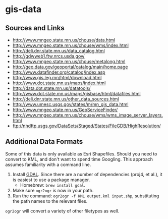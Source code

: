 gis-data
========



Sources and Links
-----------------

- http://www.mngeo.state.mn.us/chouse/data.html
- http://www.mngeo.state.mn.us/chouse/wms/index.html
- http://deli.dnr.state.mn.us/data_catalog.html
- http://gdwweb1.ftw.nrcs.usda.gov/
- http://www.mngeo.state.mn.us/chouse/metalong.html
- http://geo.data.gov/geoportal/catalog/main/home.page
- http://www.datafinder.org/catalog/index.asp
- http://www.gis.leg.mn/html/download.html
- http://www.dot.state.mn.us/maps/index.html
- http://data.dot.state.mn.us/datatools/
- http://www.dot.state.mn.us/maps/gisbase/html/datafiles.html
- http://deli.dnr.state.mn.us/other_data_sources.html
- http://www.umesc.usgs.gov/states/m/mn_gis_data.html
- http://www.mngeo.state.mn.us/GeoServiceFinder/
- http://www.mngeo.state.mn.us/chouse/wms/wms_image_server_layers.html
- ftp://nhdftp.usgs.gov/DataSets/Staged/States/FileGDB/HighResolution/

Additional Data Formats
-----------------------

Some of this data is only available as Esri Shapefiles. Should you need to
convert to KML, and don't want to spend time Googling. This approach assumes
familiarity with a command line.

 1. Install [GDAL](http://www.gdal.org/). Since there are a number of
    dependencies (proj4, et al.), it is easiest to use a package manager. 
    * Homebrew: `brew install gdal`.
 2. Make sure `ogr2ogr` is now in your path.
 3. Run the command: `ogr2ogr -f KML output.kml input.shp`, substituting the
    path names to the relevant files.

`ogr2ogr` will convert a variety of other filetypes as well. 
